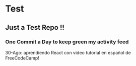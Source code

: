 # Test
## Just a Test Repo !!
### One Commit a Day to keep green my activity feed 

30-Ago: aprendiendo React con video tutorial en español de FreeCodeCamp!